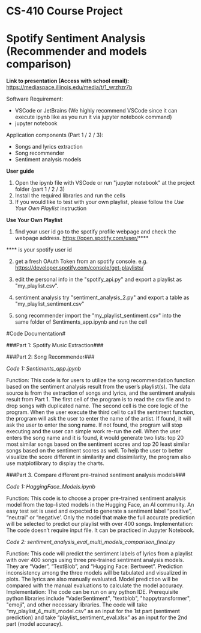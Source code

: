 # CS-410 Course Project
# Spotify Sentiment Analysis (Recommender and models comparison)

**Link to presentation (Access with school email):**
https://mediaspace.illinois.edu/media/t/1_wrzhzr7b

Software Requirement:
- VSCode or JetBrains (We highly recommend VSCode since it can execute ipynb like as you run it via jupyter notebook command)
- jupyter notebook 

Application components (Part 1 / 2 / 3):
- Songs and lyrics extraction
- Song recommender
- Sentiment analysis models

**User guide**
1. Open the ipynb file with VSCode or run "jupyter notebook" at the project folder (part 1 / 2 / 3)
2. Install the required libraries and run the cells
3. If you would like to test with your own playlist, please follow the *Use Your Own Playlist* instruction


**Use Your Own Playlist**
1. find your user id
go to the spotify profile webpage and check the webpage address. https://open.spotify.com/user/****

**** is your spotify user id 

2. get a fresh OAuth Token
from an spotify console. e.g. https://developer.spotify.com/console/get-playlists/

3. edit the personal info in the "spotify_api.py" and export a playlist as "my_playlist.csv". 

4. sentiment analysis
try "sentiment_analysis_2.py" and export a table as "my_playlist_sentiment.csv"

5. song recommender
import the "my_playlist_sentiment.csv" into the same folder of Sentiments_app.ipynb and run the cell

#Code Documentation#

###Part 1: Spotify Music Extraction###


###Part 2: Song Recommender###

*Code 1: Sentiments_app.ipynb*

Function: This code is for users to utilize the song recommendation function based on the sentiment analysis result from the user’s playlist(s). The data source is from the extraction of songs and lyrics, and the sentiment analysis result from Part 1. The first cell of the program is to read the csv file and to drop songs with duplicated name. The second cell is the core logic of the program. When the user execute the third cell to call the sentiment function, the program will ask the user to enter the name of the artist. If found, it will ask the user to enter the song name. If not found, the program will stop executing and the user can simple work re-run the cell. When the user enters the song name and it is found, it would generate two lists: top 20 most similar songs based on the sentiment scores and top 20 least similar songs based on the sentiment scores as well. To help the user to better visualize the score different in similarity and dissimilarity, the program also use matplotlibrary to display the charts. 

###Part 3. Compare different pre-trained sentiment analysis models###

*Code 1: HaggingFace_Models.ipynb*

Function: This code is to choose a proper pre-trained sentiment analysis model from the top-listed models in the Hugging Face, an AI community. An easy test set is used and expected to generate a sentiment label “positive”, “neutral” or “negative’. Only the model that make the full accurate prediction will be selected to predict our playlist with over 400 songs. 
Implementation: The code doesn’t require input file. It can be practiced in Jupyter Notebook. 

*Code 2: sentiment_analysis_eval_multi_models_comparison_final.py*

Function: This code will predict the sentiment labels of lyrics from a playlist with over 400 songs using three pre-trained sentiment analysis models. They are “Vader”, “TextBlob”, and “Hugging Face: Bertweet”. Prediction inconsistency among the three models will be tabulated and visualized in plots. The lyrics are also manually evaluated. Model prediction will be compared with the manual evaluations to calculate the model accuracy. 
Implementation: The code can be run on any python IDE. Prerequisite python libraries include ”VaderSentiment", "textblob", "happytransformer", "emoji", and other necessary libraries. The code will take “my_playlist_4_multi_model.csv” as an input for the 1st part (sentiment prediction) and take “playlist_sentiment_eval.xlsx” as an input for the 2nd part (model accuracy).


